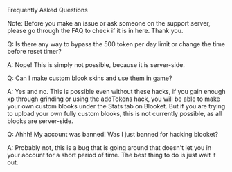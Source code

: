 Frequently Asked Questions

Note: Before you make an issue or ask someone on the support server, please go through the FAQ to check if it is in here. Thank you.


Q: Is there any way to bypass the 500 token per day limit or change the time before reset timer?

A: Nope! This is simply not possible, because it is server-side.


Q: Can I make custom blook skins and use them in game?

A: Yes and no. This is possible even without these hacks, if you gain enough xp through grinding or using the addTokens hack, you will be able to make your own custom blooks under the Stats tab on Blooket. But if you are trying to upload your own fully custom blooks, this is not currently possible, as all blooks are server-side.


Q: Ahhh! My account was banned! Was I just banned for hacking blooket?

A: Probably not, this is a bug that is going around that doesn't let you in your account for a short period of time. The best thing to do is just wait it out.
